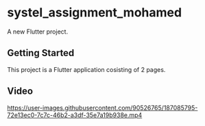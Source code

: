 # systel_assignment_mohamed

A new Flutter project.

## Getting Started

This project is a Flutter application cosisting of 2 pages.

## Video

https://user-images.githubusercontent.com/90526765/187085795-72e13ec0-7c7c-46b2-a3df-35e7a19b938e.mp4

